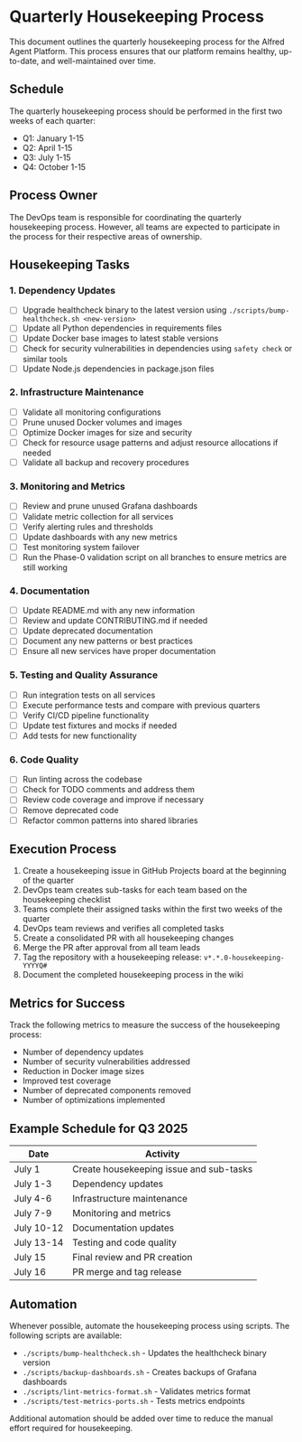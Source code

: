 # Quarterly Housekeeping Process

This document outlines the quarterly housekeeping process for the Alfred Agent Platform. This process ensures that our platform remains healthy, up-to-date, and well-maintained over time.

## Schedule

The quarterly housekeeping process should be performed in the first two weeks of each quarter:
- Q1: January 1-15
- Q2: April 1-15
- Q3: July 1-15
- Q4: October 1-15

## Process Owner

The DevOps team is responsible for coordinating the quarterly housekeeping process. However, all teams are expected to participate in the process for their respective areas of ownership.

## Housekeeping Tasks

### 1. Dependency Updates

- [ ] Upgrade healthcheck binary to the latest version using `./scripts/bump-healthcheck.sh <new-version>`
- [ ] Update all Python dependencies in requirements files
- [ ] Update Docker base images to latest stable versions
- [ ] Check for security vulnerabilities in dependencies using `safety check` or similar tools
- [ ] Update Node.js dependencies in package.json files

### 2. Infrastructure Maintenance

- [ ] Validate all monitoring configurations
- [ ] Prune unused Docker volumes and images
- [ ] Optimize Docker images for size and security
- [ ] Check for resource usage patterns and adjust resource allocations if needed
- [ ] Validate all backup and recovery procedures

### 3. Monitoring and Metrics

- [ ] Review and prune unused Grafana dashboards
- [ ] Validate metric collection for all services
- [ ] Verify alerting rules and thresholds
- [ ] Update dashboards with any new metrics
- [ ] Test monitoring system failover
- [ ] Run the Phase-0 validation script on all branches to ensure metrics are still working

### 4. Documentation

- [ ] Update README.md with any new information
- [ ] Review and update CONTRIBUTING.md if needed
- [ ] Update deprecated documentation
- [ ] Document any new patterns or best practices
- [ ] Ensure all new services have proper documentation

### 5. Testing and Quality Assurance

- [ ] Run integration tests on all services
- [ ] Execute performance tests and compare with previous quarters
- [ ] Verify CI/CD pipeline functionality
- [ ] Update test fixtures and mocks if needed
- [ ] Add tests for new functionality

### 6. Code Quality

- [ ] Run linting across the codebase
- [ ] Check for TODO comments and address them
- [ ] Review code coverage and improve if necessary
- [ ] Remove deprecated code
- [ ] Refactor common patterns into shared libraries

## Execution Process

1. Create a housekeeping issue in GitHub Projects board at the beginning of the quarter
2. DevOps team creates sub-tasks for each team based on the housekeeping checklist
3. Teams complete their assigned tasks within the first two weeks of the quarter
4. DevOps team reviews and verifies all completed tasks
5. Create a consolidated PR with all housekeeping changes
6. Merge the PR after approval from all team leads
7. Tag the repository with a housekeeping release: `v*.*.0-housekeeping-YYYYQ#`
8. Document the completed housekeeping process in the wiki

## Metrics for Success

Track the following metrics to measure the success of the housekeeping process:

- Number of dependency updates
- Number of security vulnerabilities addressed
- Reduction in Docker image sizes
- Improved test coverage
- Number of deprecated components removed
- Number of optimizations implemented

## Example Schedule for Q3 2025

| Date | Activity |
|------|----------|
| July 1 | Create housekeeping issue and sub-tasks |
| July 1-3 | Dependency updates |
| July 4-6 | Infrastructure maintenance |
| July 7-9 | Monitoring and metrics |
| July 10-12 | Documentation updates |
| July 13-14 | Testing and code quality |
| July 15 | Final review and PR creation |
| July 16 | PR merge and tag release |

## Automation

Whenever possible, automate the housekeeping process using scripts. The following scripts are available:

- `./scripts/bump-healthcheck.sh` - Updates the healthcheck binary version
- `./scripts/backup-dashboards.sh` - Creates backups of Grafana dashboards
- `./scripts/lint-metrics-format.sh` - Validates metrics format
- `./scripts/test-metrics-ports.sh` - Tests metrics endpoints

Additional automation should be added over time to reduce the manual effort required for housekeeping.
